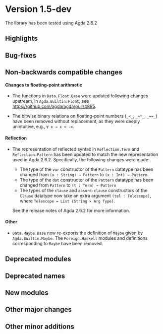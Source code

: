 Version 1.5-dev
===============

The library has been tested using Agda 2.6.2

Highlights
----------

Bug-fixes
---------

Non-backwards compatible changes
--------------------------------

#### Changes to floating-point arithmetic

* The functions in `Data.Float.Base` were updated following changes upstream,
  in `Agda.Builtin.Float`, see <https://github.com/agda/agda/pull/4885>.

* The bitwise binary relations on floating-point numbers (`_<_`, `_≈ᵇ_`, `_==_`)
  have been removed without replacement, as they were deeply unintuitive, e.g., `∀ x → x < -x`.

#### Reflection

* The representation of reflected syntax in `Reflection.Term` and
  `Reflection.Pattern` has been updated to match the new
  representation used in Agda 2.6.2. Specifically, the following changes were made:

  * The type of the `var` constructor of the `Pattern` datatype has
    been changed from `(x : String) → Pattern` to `(x : Int) →
    Pattern`.
  * The type of the `dot` constructor of the `Pattern` datatype has
    been changed from `Pattern` to `(t : Term) → Pattern`
  * The types of the `clause` and `absurd-clause` constructors of the
    `Clause` datatype now take an extra argument `(tel : Telescope)`,
    where `Telescope = List (String × Arg Type)`.

  See the release notes of Agda 2.6.2 for more information.

#### Other

* `Data.Maybe.Base` now re-exports the definition of `Maybe` given by
  `Agda.Builtin.Maybe`. The `Foreign.Haskell` modules and definitions
  corresponding to `Maybe` have been removed.

Deprecated modules
------------------

Deprecated names
----------------

New modules
-----------

Other major changes
-------------------

Other minor additions
---------------------
